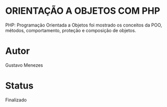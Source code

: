 # ORIENTAÇÃO A OBJETOS COM PHP

PHP: Programação Orientada a Objetos foi mostrado os conceitos da POO, métodos, comportamento, proteção e composição de objetos.

# Autor

Gustavo Menezes

# Status

Finalizado
